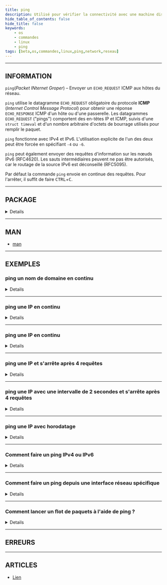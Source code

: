 ```yaml
---
title: ping
description: Utilisé pour vérifier la connectivité avec une machine distante en envoyant des paquets ICMP.
hide_table_of_contents: false
hide_title: false
keywords:
    - os
    - commandes
    - linux
    - ping
tags: [beta,os,commandes,linux,ping,network,reseau]
---
```


----

## INFORMATION

`ping`(_Packet INternet Groper_) – Envoyer un `ECHO_REQUEST` ICMP aux hôtes du réseau.

`ping` utilise le datagramme `ECHO_REQUEST` obligatoire du protocole **ICMP** (_Internet Control Message Protocol_) pour obtenir une réponse `ECHO_RESPONSE` ICMP d'un hôte ou d'une passerelle. Les datagrammes `ECHO_REQUEST` ("pings") comportent des en-têtes IP et ICMP, suivis d'une `struct timeval` et d'un nombre arbitraire d'octets de bourrage utilisés pour remplir le paquet.

`ping` fonctionne avec IPv4 et IPv6. L'utilisation explicite de l'un des deux peut être forcée en spécifiant `-4` ou `-6`.

`ping` peut également envoyer des requêtes d'information sur les nœuds IPv6 (RFC4620). Les sauts intermédiaires peuvent ne pas être autorisés, car le routage de la source IPv6 est déconseillé (RFC5095).

Par défaut la commande `ping` envoie en continue des requêtes. Pour l'arrêter, il suffit de faire <kbd>CTRL</kbd>+<kbd>C</kbd>.

----

## PACKAGE

<details>

<span class="code_language">Shell</span>

```shell
apt install inetutils-ping
# ou
apt install iputils-ping
```

</details>

----

## MAN

- [man](man/cmd_ping_man)

----

## EXEMPLES

### ping un nom de domaine en continu

<details>

<span class="code_language">Shell</span>

```shell
ping www.google.com
```

<span class="code_language">Sortie</span>

```text
PING www.google.com (142.250.201.164) 56(84) bytes of data.
64 bytes from par21s23-in-f4.1e100.net (142.250.201.164): icmp_seq=1 ttl=249 time=6.15 ms
64 bytes from par21s23-in-f4.1e100.net (142.250.201.164): icmp_seq=2 ttl=249 time=5.67 ms
64 bytes from par21s23-in-f4.1e100.net (142.250.201.164): icmp_seq=3 ttl=249 time=6.08 ms
64 bytes from par21s23-in-f4.1e100.net (142.250.201.164): icmp_seq=4 ttl=249 time=5.88 ms
64 bytes from par21s23-in-f4.1e100.net (142.250.201.164): icmp_seq=5 ttl=249 time=6.09 ms
64 bytes from par21s23-in-f4.1e100.net (142.250.201.164): icmp_seq=6 ttl=249 time=6.50 ms
64 bytes from par21s23-in-f4.1e100.net (142.250.201.164): icmp_seq=7 ttl=249 time=6.66 ms
^C
--- www.google.com ping statistics ---
7 packets transmitted, 7 received, 0% packet loss, time 6010ms
rtt min/avg/max/mdev = 5.672/6.146/6.655/0.314 ms
```

</details>

----

### ping une IP en continu

<details>

<span class="code_language">Shell</span>

```shell
ping 142.250.201.164
```

</details>

----

### ping une IP en continu

<details>

Il suffit de ne pas mettre d'argument avec la commande :

<span class="code_language">Shell</span>

```shell
ping 142.250.201.164
```

</details>

----

### ping une IP et s'arrête après 4 requêtes

<details>

<span class="code_language">Shell</span>

```shell
ping -c4 142.250.201.164
```

<span class="code_language">Sortie</span>

```text
PING www.google.com (142.250.201.164) 56(84) bytes of data.
64 bytes from par21s23-in-f4.1e100.net (142.250.201.164): icmp_seq=1 ttl=249 time=5.74 ms
64 bytes from par21s23-in-f4.1e100.net (142.250.201.164): icmp_seq=2 ttl=249 time=6.65 ms
64 bytes from par21s23-in-f4.1e100.net (142.250.201.164): icmp_seq=3 ttl=249 time=6.77 ms
64 bytes from par21s23-in-f4.1e100.net (142.250.201.164): icmp_seq=4 ttl=249 time=6.56 ms

--- www.google.com ping statistics ---
4 packets transmitted, 4 received, 0% packet loss, time 3005ms
rtt min/avg/max/mdev = 5.743/6.428/6.766/0.402 ms
```

</details>

----

### ping une IP avec une intervalle de 2 secondes et s'arrête après 4 requêtes

<details>

<span class="code_language">Shell</span>

```shell
ping -i2 -c4 142.250.201.164
```

<span class="code_language">Sortie</span>

```text
PING www.google.com (142.250.201.164) 56(84) bytes of data.
64 bytes from par21s23-in-f4.1e100.net (142.250.201.164): icmp_seq=1 ttl=249 time=5.74 ms
64 bytes from par21s23-in-f4.1e100.net (142.250.201.164): icmp_seq=2 ttl=249 time=6.65 ms
64 bytes from par21s23-in-f4.1e100.net (142.250.201.164): icmp_seq=3 ttl=249 time=6.77 ms
64 bytes from par21s23-in-f4.1e100.net (142.250.201.164): icmp_seq=4 ttl=249 time=6.56 ms

--- www.google.com ping statistics ---
4 packets transmitted, 4 received, 0% packet loss, time 3005ms
rtt min/avg/max/mdev = 5.743/6.428/6.766/0.402 ms
```

</details>

----

### ping une IP avec horodatage

<details>

<span class="code_language">Shell</span>

```shell
ping -i2 -c4 -D 142.250.201.164
```

<span class="code_language">Sortie</span>

```text
PING 142.250.201.164 (142.250.201.164) 56(84) bytes of data.
[1758744144.592301] 64 bytes from 142.250.201.164: icmp_seq=1 ttl=249 time=6.18 ms
[1758744146.594312] 64 bytes from 142.250.201.164: icmp_seq=2 ttl=249 time=5.80 ms
[1758744148.596411] 64 bytes from 142.250.201.164: icmp_seq=3 ttl=249 time=5.86 ms
[1758744150.599461] 64 bytes from 142.250.201.164: icmp_seq=4 ttl=249 time=6.80 ms

--- 142.250.201.164 ping statistics ---
4 packets transmitted, 4 received, 0% packet loss, time 6007ms
rtt min/avg/max/mdev = 5.798/6.157/6.798/0.397 ms
```

Il est aussi possible d'installer le package `moreutils` qui contient la commande `ts` qui permet d'affiche un horodatage sur chaque ligne.

<span class="code_language">Shell</span>

```shell
apt install moreutils
```

<span class="code_language">Shell</span>

```shell
ping -c 4 www.google.fr | ts
```

<span class="code_language">Sortie</span>

```text
Sep 27 09:40:09 PING www.google.fr (216.58.215.35) 56(84) bytes of data.
Sep 27 09:40:09 64 bytes from par21s17-in-f3.1e100.net (216.58.215.35): icmp_seq=1 ttl=249 time=5.45 ms
Sep 27 09:40:10 64 bytes from par21s17-in-f3.1e100.net (216.58.215.35): icmp_seq=2 ttl=249 time=5.74 ms
Sep 27 09:40:11 64 bytes from par21s17-in-f3.1e100.net (216.58.215.35): icmp_seq=3 ttl=249 time=7.57 ms
Sep 27 09:40:12 64 bytes from par21s17-in-f3.1e100.net (216.58.215.35): icmp_seq=4 ttl=249 time=6.89 ms
Sep 27 09:40:12
Sep 27 09:40:12 --- www.google.fr ping statistics ---
Sep 27 09:40:12 4 packets transmitted, 4 received, 0% packet loss, time 3092ms
Sep 27 09:40:12 rtt min/avg/max/mdev = 5.450/6.411/7.566/0.857 ms
```

</details>

----

### Comment faire un ping IPv4 ou IPv6

<details>

- Ping IPv4 :

<span class="code_language">Shell</span>

```shell
ping -4 -c4 www.google.com
```

<span class="code_language">Sortie</span>

```text
PING www.google.com (142.250.201.164) 56(84) bytes of data.
64 bytes from par21s23-in-f4.1e100.net (142.250.201.164): icmp_seq=1 ttl=249 time=6.00 ms
64 bytes from par21s23-in-f4.1e100.net (142.250.201.164): icmp_seq=2 ttl=249 time=5.89 ms
64 bytes from par21s23-in-f4.1e100.net (142.250.201.164): icmp_seq=3 ttl=249 time=6.60 ms
64 bytes from par21s23-in-f4.1e100.net (142.250.201.164): icmp_seq=4 ttl=249 time=6.84 ms

--- www.google.com ping statistics ---
4 packets transmitted, 4 received, 0% packet loss, time 3005ms
rtt min/avg/max/mdev = 5.891/6.332/6.839/0.398 ms
```

- Ping IPv6 :

<span class="code_language">Shell</span>

```shell
ping -6 -c4 www.google.com
```

</details>

----

### Comment faire un ping depuis une interface réseau spécifique

<details>

<span class="code_language">Shell</span>

```shell
ping -I eth0 www.google.com
```

<span class="code_language">Sortie</span>

```text
PING www.google.fr (216.58.215.35) from 172.22.227.33 eth0: 56(84) bytes of data.
64 bytes from par21s17-in-f3.1e100.net (216.58.215.35): icmp_seq=1 ttl=249 time=6.47 ms
64 bytes from par21s17-in-f3.1e100.net (216.58.215.35): icmp_seq=2 ttl=249 time=6.62 ms
64 bytes from par21s17-in-f3.1e100.net (216.58.215.35): icmp_seq=3 ttl=249 time=6.00 ms
64 bytes from par21s17-in-f3.1e100.net (216.58.215.35): icmp_seq=4 ttl=249 time=5.88 ms
64 bytes from par21s17-in-f3.1e100.net (216.58.215.35): icmp_seq=5 ttl=249 time=5.75 ms
64 bytes from par21s17-in-f3.1e100.net (216.58.215.35): icmp_seq=6 ttl=249 time=5.73 ms
64 bytes from par21s17-in-f3.1e100.net (216.58.215.35): icmp_seq=7 ttl=249 time=5.69 ms
^C
--- www.google.fr ping statistics ---
7 packets transmitted, 7 received, 0% packet loss, time 5997ms
rtt min/avg/max/mdev = 5.694/6.020/6.621/0.346 ms
```

On peut voir le nom de l'interface sur la première ligne en sortie de commande.

</details>

----

### Comment lancer un flot de paquets à l'aide de ping ?

<details>

<span class="code_language">Shell</span>

```shell
ping -f www.google.com
```

:::info

Pour chaque `ECHO_REQUEST` envoyé, un point "`.`" est affiché, tandis que pour chaque `ECHO_REPLY` reçu, un retour arrière est affiché. Cela permet d'afficher rapidement le nombre de paquets perdus. Si l'intervalle n'est pas spécifié, il est défini à zéro et les paquets sont affichés dès leur réception ou <u>cent fois par seconde</u>, la valeur la plus élevée étant retenue. Seul le super-utilisateur peut utiliser cette option avec un intervalle `null`.

:::

</details>

----

## ERREURS



----

## ARTICLES

- [Lien](articles/cmd_ping_art)

